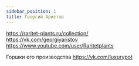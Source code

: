 ```yaml
---
sidebar_position: 1
title: Георгий Аристов
---
```

https://raritet-plants.ru/collection/  
https://vk.com/georgiyaristov  
https://www.youtube.com/user/Raritetplants  

Горшки его производства https://vk.com/luxurypot  
